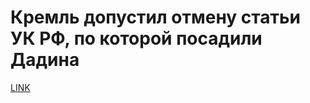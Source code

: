 # Кремль допустил отмену статьи УК РФ, по которой посадили Дадина



[LINK](https://varlamov.ru/2255731.html)